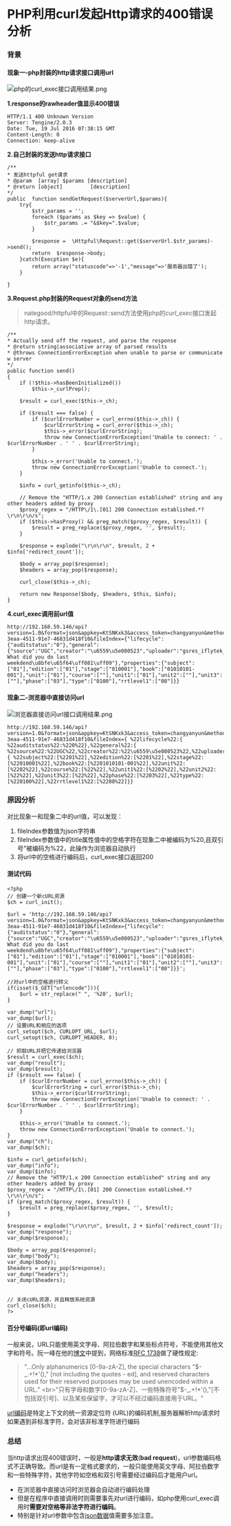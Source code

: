 # PHP利用curl发起Http请求的400错误分析

### 背景

#### 现象一-php封装的http请求接口调用url   

![php的curl_exec接口调用结果.png](http://o9evx54l5.bkt.clouddn.com/php_curl_exec_results.png)


**1.response的rawheader值显示400错误**   

```
HTTP/1.1 400 Unknown Version
Server: Tengine/2.0.3
Date: Tue, 19 Jul 2016 07:38:15 GMT
Content-Length: 0
Connection: keep-alive

```       

**2.自己封装的发送http请求接口**  

```        
/**
* 发送httpful get请求
* @param  [array] $params [description]
* @return [object]         [description]
*/
public  function sendGetRequest($serverUrl,$params){
    try{
        $str_params = '';
        foreach ($params as $key => $value) {
            $str_params .= "&$key=".$value;
        }
        
        $response =  \Httpful\Request::get($serverUrl.$str_params)->send();
        return  $response->body;
    }catch(Execption $e){
        return array("statuscode"=>'-1',"message"=>'服务器出错了');
    }
    
}      
```    

**3.Request.php封装的Request对象的send方法**   

> nategood/httpful中的Request::send方法使用php的*curl_exec*接口发起http请求。

```                
/**
* Actually send off the request, and parse the response
* @return string|associative array of parsed results
* @throws ConnectionErrorException when unable to parse or communicate w server
*/
public function send()
{
    if (!$this->hasBeenInitialized())
        $this->_curlPrep();

    $result = curl_exec($this->_ch);

    if ($result === false) {
        if ($curlErrorNumber = curl_errno($this->_ch)) {
            $curlErrorString = curl_error($this->_ch);
            $this->_error($curlErrorString);
            throw new ConnectionErrorException('Unable to connect: ' . $curlErrorNumber . ' ' . $curlErrorString);
        }

        $this->_error('Unable to connect.');
        throw new ConnectionErrorException('Unable to connect.');
    }

    $info = curl_getinfo($this->_ch);

    // Remove the "HTTP/1.x 200 Connection established" string and any other headers added by proxy
    $proxy_regex = "/HTTP\/1\.[01] 200 Connection established.*?\r\n\r\n/s";
    if ($this->hasProxy() && preg_match($proxy_regex, $result)) {
        $result = preg_replace($proxy_regex, '', $result);
    }

    $response = explode("\r\n\r\n", $result, 2 + $info['redirect_count']);

    $body = array_pop($response);
    $headers = array_pop($response);

    curl_close($this->_ch);

    return new Response($body, $headers, $this, $info);
}
```             

**4.curl_exec调用前url值**      
  
```     
http://192.168.59.146/api?version=1.0&format=json&appkey=KtSNKxk3&access_token=changyanyun&method=pan.file.export&uid=3062000039000412278&fileId=3aaaa5c8-3eaa-4511-91e7-46831d418f10&fileIndex={"lifecycle":{"auditstatus":"0"},"general":{"source":"UGC","creator":"\u6559\u5e080523","uploader":"gsres_iflytek_f968bca78360d38abcbaf23a5a318b12","extension":"ppt","title":"Unit12 What did you do last weekdend\u8bfe\u65f64\uff081\uff09"},"properties":{"subject":["01"],"edition":["01"],"stage":["010001"],"book":["01010101-001"],"unit":["01"],"course":[""],"unit1":["01"],"unit2":[""],"unit3":[""],"phase":["03"],"type":["0100"],"rrtlevel1":["08"]}}
```      

#### 现象二-浏览器中直接访问url

![浏览器直接访问url接口调用结果.png](http://o9evx54l5.bkt.clouddn.com/browser_results.png)


```
http://192.168.59.146/api?version=1.0&format=json&appkey=KtSNKxk3&access_token=changyanyun&method=pan.file.export&uid=3062000039000412278&fileId=3aaaa5c8-3eaa-4511-91e7-46831d418f10&fileIndex={ %22lifecycle%22:{ %22auditstatus%22:%220%22},%22general%22:{ %22source%22:%22UGC%22,%22creator%22:%22\u6559\u5e080523%22,%22uploader%22:%22gsres_iflytek_f968bca78360d38abcbaf23a5a318b12%22,%22extension%22:%22ppt%22,%22title%22:%22Unit12%20What%20did%20you%20do%20last%20weekdend\u8bfe\u65f64\uff081\uff09%22},%22properties%22:{ %22subject%22:[%2201%22],%22edition%22:[%2201%22],%22stage%22:[%22010001%22],%22book%22:[%2201010101-001%22],%22unit%22:[%2202%22],%22course%22:[%22%22],%22unit1%22:[%2202%22],%22unit2%22:[%22%22],%22unit3%22:[%22%22],%22phase%22:[%2203%22],%22type%22:[%220100%22],%22rrtlevel1%22:[%2208%22]}}
```

### 原因分析

对比现象一和现象二中的url值，可以发现：

1. fileIndex参数值为json字符串  
2. fileIndex参数值中的title属性值中的空格字符在现象二中被编码为%20,且双引号"被编码为%22，此操作为浏览器自动执行
3. 将url中的空格进行编码后，curl_exec接口返回200

#### 测试代码

```
<?php
// 创建一个新cURL资源
$ch = curl_init();

$url = 'http://192.168.59.146/api?version=1.0&format=json&appkey=KtSNKxk3&access_token=changyanyun&method=pan.file.export&uid=3062000039000412278&fileId=3aaaa5c8-3eaa-4511-91e7-46831d418f10&fileIndex={"lifecycle":{"auditstatus":"0"},"general":{"source":"UGC","creator":"\u6559\u5e080523","uploader":"gsres_iflytek_f968bca78360d38abcbaf23a5a318b12","extension":"ppt","title":"Unit12 What did you do last weekdend\u8bfe\u65f64\uff081\uff09"},"properties":{"subject":["01"],"edition":["01"],"stage":["010001"],"book":["01010101-001"],"unit":["01"],"course":[""],"unit1":["01"],"unit2":[""],"unit3":[""],"phase":["03"],"type":["0100"],"rrtlevel1":["08"]}}';

//对url中的空格进行转义
if(isset($_GET["urlencode"])){
	$url = str_replace(" ", '%20', $url);
}

var_dump("url");
var_dump($url);
// 设置URL和相应的选项
curl_setopt($ch, CURLOPT_URL, $url);
curl_setopt($ch, CURLOPT_HEADER, 0);

// 抓取URL并把它传递给浏览器
$result = curl_exec($ch);
var_dump("result");
var_dump($result);
if ($result === false) {
	if ($curlErrorNumber = curl_errno($this->_ch)) {
		$curlErrorString = curl_error($this->_ch);
		$this->_error($curlErrorString);
		throw new ConnectionErrorException('Unable to connect: ' . $curlErrorNumber . ' ' . $curlErrorString);
	}

	$this->_error('Unable to connect.');
	throw new ConnectionErrorException('Unable to connect.');
}
var_dump("ch");
var_dump($ch);

$info = curl_getinfo($ch);
var_dump("info");
var_dump($info);
// Remove the "HTTP/1.x 200 Connection established" string and any other headers added by proxy
$proxy_regex = "/HTTP\/1\.[01] 200 Connection established.*?\r\n\r\n/s";
if (preg_match($proxy_regex, $result)) {
	$result = preg_replace($proxy_regex, '', $result);
}

$response = explode("\r\n\r\n", $result, 2 + $info['redirect_count']);
var_dump("response");
var_dump($response);

$body = array_pop($response);
var_dump("body");
var_dump($body);
$headers = array_pop($response);
var_dump("headers");
var_dump($headers);


// 关闭cURL资源，并且释放系统资源
curl_close($ch);
?>
```

#### 百分号编码(即url编码)   

一般来说，URL只能使用英文字母、阿拉伯数字和某些标点符号，不能使用其他文字和符号。阮一峰在他的[博文][6]中提到，网络标准[RFC 1738][5]做了硬性规定:

> "...Only alphanumerics [0-9a-zA-Z], the special characters "$-_.+!*'()," [not including the quotes - ed], and reserved characters used for their reserved purposes may be used unencoded within a URL."
<br>"只有字母和数字[0-9a-zA-Z]、一些特殊符号"$-_.+!*'(),"[不包括双引号]、以及某些保留字，才可以不经过编码直接用于URL。"

[url编码][4]是特定上下文的统一资源定位符 (URL)的编码机制,服务器解析http请求时如果遇到非标准字符，会对该非标准字符进行编码


### 总结

当http请求出现400错误时，一般是**http请求无效**(**bad request**)，url参数编码格式不正确导致。而url是有一定格式要求的，一般只能使用英文字母、阿拉伯数字和一些特殊字符，其他字符如空格和双引号需要经过编码后才能用户url。      

* 在浏览器中直接访问时浏览器会自动进行编码处理
* 但是在程序中直接调用时则需要事先对url进行编码，如php使用curl_exec调用时**需要对空格等非法字符进行编码**。
* 特别是针对url参数中包含[json数据][3]值需要多加注意。

[1]: http://www.checkupdown.com/status/E400_zh.html   
[2]: http://stackoverflow.com/questions/9349703/server-returned-http-response-code-400    
[3]: http://stackoverflow.com/questions/26996679/http-error-400-bad-request-when-posting-json-data-over-httpurlconnection     
[4]: https://zh.wikipedia.org/wiki/%E7%99%BE%E5%88%86%E5%8F%B7%E7%BC%96%E7%A0%81     
[5]: http://www.ietf.org/rfc/rfc1738.txt     
[6]: http://www.ruanyifeng.com/blog/2010/02/url_encoding.html
